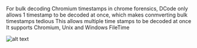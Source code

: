 For bulk decoding Chromium timestamps in chrome forensics, 
DCode only allows 1 timestamp to be decoded at once, which makes conmverting bulk timestamps tedious
This allows multiple time stamps to be decoded at once
It supports Chromium, Unix and Windows FileTime



![alt text](https://user-images.githubusercontent.com/72512251/194923766-c3cdeed2-468b-4472-a27e-85f0b5b9e567.png)
